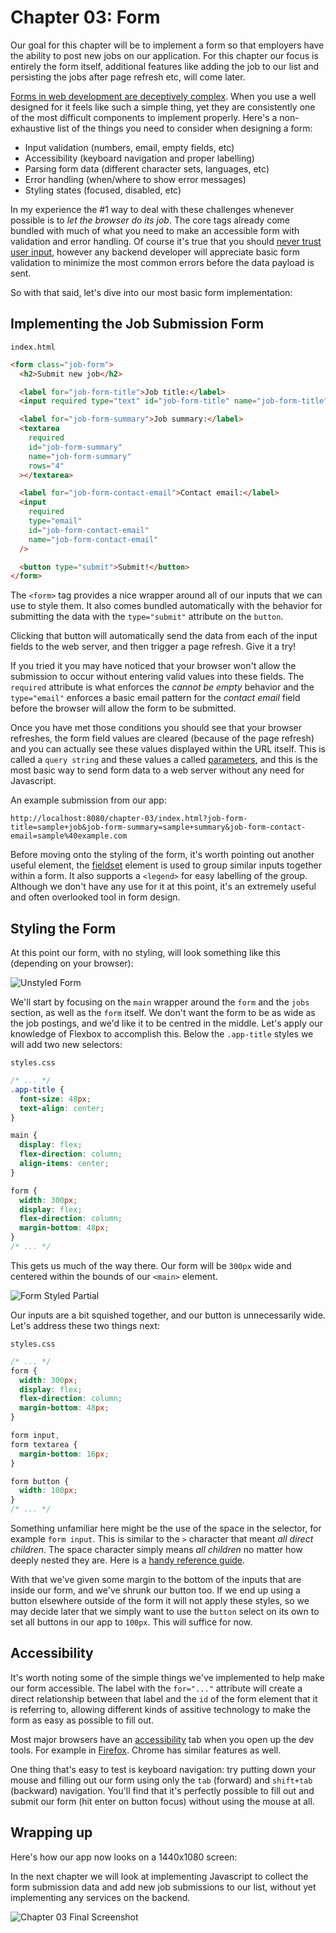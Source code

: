 # Chapter 03: Form

Our goal for this chapter will be to implement a form so that employers have the ability to post new jobs on our application. For this chapter our focus is entirely the form itself, additional features like adding the job to our list and persisting the jobs after page refresh etc, will come later.

[Forms in web development are deceptively complex](https://developer.mozilla.org/en-US/docs/Learn/Forms). When you use a well designed for it feels like such a simple thing, yet they are consistently one of the most difficult components to implement properly. Here's a non-exhaustive list of the things you need to consider when designing a form:

- Input validation (numbers, email, empty fields, etc)
- Accessibility (keyboard navigation and proper labelling)
- Parsing form data (different character sets, languages, etc)
- Error handling (when/where to show error messages)
- Styling states (focused, disabled, etc)

In my experience the #1 way to deal with these challenges whenever possible is to _let the browser do its job_. The core tags already come bundled with much of what you need to make an accessible form with validation and error handling. Of course it's true that you should [never trust user input](https://xkcd.com/327/), however any backend developer will appreciate basic form validation to minimize the most common errors before the data payload is sent.

So with that said, let's dive into our most basic form implementation:

## Implementing the Job Submission Form

`index.html`
```html
<form class="job-form">
  <h2>Submit new job</h2>

  <label for="job-form-title">Job title:</label>
  <input required type="text" id="job-form-title" name="job-form-title" />

  <label for="job-form-summary">Job summary:</label>
  <textarea
    required
    id="job-form-summary"
    name="job-form-summary"
    rows="4"
  ></textarea>

  <label for="job-form-contact-email">Contact email:</label>
  <input
    required
    type="email"
    id="job-form-contact-email"
    name="job-form-contact-email"
  />

  <button type="submit">Submit!</button>
</form>
```

The `<form>` tag provides a nice wrapper around all of our inputs that we can use to style them. It also comes bundled automatically with the behavior for submitting the data with the `type="submit"` attribute on the `button`.

Clicking that button will automatically send the data from each of the input fields to the web server, and then trigger a page refresh. Give it a try!

If you tried it you may have noticed that your browser won't allow the submission to occur without entering valid values into these fields. The `required` attribute is what enforces the _cannot be empty_ behavior and the `type="email"` enforces a basic email pattern for the _contact email_ field before the browser will allow the form to be submitted.

Once you have met those conditions you should see that your browser refreshes, the form field values are cleared (because of the page refresh) and you can actually see these values displayed within the URL itself. This is called a `query string` and these values a called [parameters](https://developer.mozilla.org/en-US/docs/Learn/Common_questions/What_is_a_URL#parameters), and this is the most basic way to send form data to a web server without any need for Javascript.

An example submission from our app:

```
http://localhost:8080/chapter-03/index.html?job-form-title=sample+job&job-form-summary=sample+summary&job-form-contact-email=sample%40example.com
```

Before moving onto the styling of the form, it's worth pointing out another useful element, the [fieldset](https://developer.mozilla.org/en-US/docs/Web/HTML/Element/fieldset) element is used to group similar inputs together within a form. It also supports a `<legend>` for easy labelling of the group.  Although we don't have any use for it at this point, it's an extremely useful and often overlooked tool in form design.  

## Styling the Form

At this point our form, with no styling, will look something like this (depending on your browser):

![Unstyled Form](images/chapter-03-unstyled-form.jpg)

We'll start by focusing on the `main` wrapper around the `form` and the `jobs` section, as well as the `form` itself. We don't want the form to be as wide as the job postings, and we'd like it to be centred in the middle. Let's apply our knowledge of Flexbox to accomplish this. Below the `.app-title` styles we will add two new selectors:

`styles.css`
```css
/* ... */
.app-title {
  font-size: 48px;
  text-align: center;
}

main {
  display: flex;
  flex-direction: column;
  align-items: center;
}

form {
  width: 300px;
  display: flex;
  flex-direction: column;
  margin-bottom: 48px;
}
/* ... */
```

This gets us much of the way there. Our form will be `300px` wide and centered within the bounds of our `<main>` element.

![Form Styled Partial](images/chapter-03-form-styles-unfinished.jpg)

Our inputs are a bit squished together, and our button is unnecessarily wide. Let's address these two things next:

`styles.css`
```css
/* ... */
form {
  width: 300px;
  display: flex;
  flex-direction: column;
  margin-bottom: 48px;
}

form input,
form textarea {
  margin-bottom: 16px;
}

form button {
  width: 100px;
}
/* ... */
```

Something unfamiliar here might be the use of the space in the selector, for example `form input`. This is similar to the `>` character that meant _all direct children_. The space character simply means _all children_ no matter how deeply nested they are. Here is a [handy reference guide](https://www.w3schools.com/cssref/css_selectors.asp).

With that we've given some margin to the bottom of the inputs that are inside our form, and we've shrunk our button too. If we end up using a button elsewhere outside of the form it will not apply these styles, so we may decide later that we simply want to use the `button` select on its own to set all buttons in our app to `100px`. This will suffice for now.

## Accessibility

It's worth noting some of the simple things we've implemented to help make our form accessible. The label with the `for="..."` attribute will create a direct relationship between that label and the `id` of the form element that it is referring to, allowing different kinds of assitive technology to make the form as easy as possible to fill out.

Most major browsers have an [accessibility](https://developer.mozilla.org/en-US/docs/Web/Accessibility) tab when you open up the dev tools. For example in [Firefox](https://support.mozilla.org/en-US/kb/accessibility-features-firefox-make-firefox-and-we). Chrome has similar features as well.

One thing that's easy to test is keyboard navigation: try putting down your mouse and filling out our form using only the `tab` (forward) and `shift+tab` (backward) navigation. You'll find that it's perfectly possible to fill out and submit our form (hit enter on button focus) without using the mouse at all.

## Wrapping up

Here's how our app now looks on a 1440x1080 screen:

In the next chapter we will look at implementing Javascript to collect the form submission data and add new job submissions to our list, without yet implementing any services on the backend.

![Chapter 03 Final Screenshot](images/chapter-03-final.jpg)
